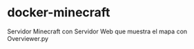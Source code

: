 docker-minecraft
================

Servidor Minecraft con Servidor Web que muestra el mapa con Overviewer.py
